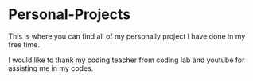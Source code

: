 # Personal-Projects

This is where you can find all of my personally project I have done in my free time.

I would like to thank my coding teacher from coding lab and youtube for assisting me in my codes.
